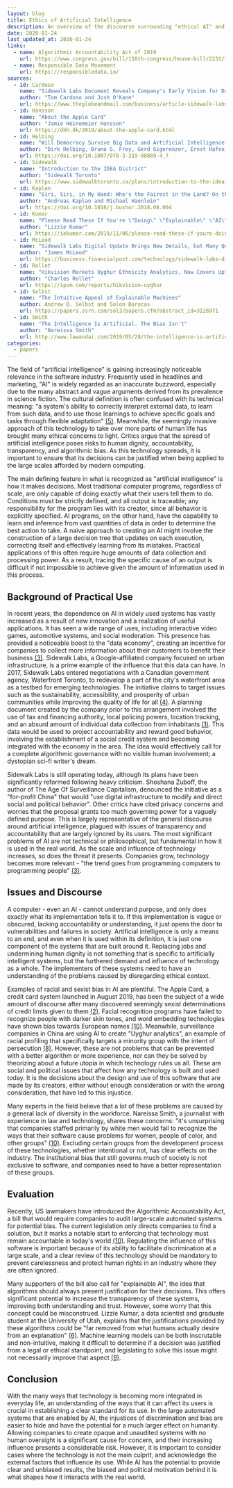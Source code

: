 ```yaml
---
layout: blog
title: Ethics of Artificial Intelligence
description: An overview of the discourse surrounding "ethical AI" and its use in the Big Tech industry.
date: 2020-01-24
last_updated_at: 2020-01-24
links:
  - name: Algorithmic Accountability Act of 2019
    url: https://www.congress.gov/bill/116th-congress/house-bill/2231/text
  - name: Responsible Data Movement
    url: https://responsibledata.io/
sources:
  - id: Cardoso
    name: "Sidewalk Labs Document Reveals Company's Early Vision for Data Collection, Tax Powers, Criminal Justice"
    author: "Tom Cardoso and Josh O'Kane"
    url: https://www.theglobeandmail.com/business/article-sidewalk-labs-document-reveals-companys-early-plans-for-data/
  - id: Hansson
    name: "About the Apple Card"
    author: "Jamie Heinemeier Hansson"
    url: https://dhh.dk/2019/about-the-apple-card.html
  - id: Helbing
    name: "Will Democracy Survive Big Data and Artificial Intelligence?"
    author: "Dirk Helbing, Bruno S. Frey, Gerd Gigerenzer, Ernst Hafen, Michael Hagner, Yvonne Hofstetter, Jeroen van den Hoven, Roberto V. Zicari, Andrej Zwitter"
    url: https://doi.org/10.1007/978-3-319-90869-4_7
  - id: Sidewalk
    name: "Introduction to the IDEA District"
    author: "Sidewalk Toronto"
    url: https://www.sidewalktoronto.ca/plans/introduction-to-the-idea-district/
  - id: Kaplan
    name: "Siri, Siri, in My Hand: Who's the Fairest in the Land? On the Interpretations, Illustrations, and Implications of Artificial Intelligence"
    author: "Andreas Kaplan and Michael Haenlein"
    url: https://doi.org/10.1016/j.bushor.2018.08.004
  - id: Kumar
    name: "Please Read These If You're \"Doing\" \"Explainable\" \"AI\""
    author: "Lizzie Kumar"
    url: https://iekumar.com/2019/11/06/please-read-these-if-youre-doing-explainable-ai/
  - id: McLeod
    name: "Sidewalk Labs Digital Update Brings New Details, but Many Questions Remain"
    author: "James McLeod"
    url: https://business.financialpost.com/technology/sidewalk-labs-digital-update-brings-new-details-but-many-questions-remain
  - id: Rollet
    name: "Hikvision Markets Uyghur Ethnicity Analytics, Now Covers Up"
    author: "Charles Rollet"
    url: https://ipvm.com/reports/hikvision-uyghur
  - id: Selbst
    name: "The Intuitive Appeal of Explainable Machines"
    author: Andrew D. Selbst and Solon Barocas
    url: https://papers.ssrn.com/sol3/papers.cfm?abstract_id=3126971
  - id: Smith
    name: "The Intelligence Is Artificial. The Bias Isn't"
    author: "Nareissa Smith"
    url: http://www.lawandai.com/2019/05/28/the-intelligence-is-artificial-the-bias-isnt/
categories:
  - papers
---
```


The field of "artificial intelligence" is gaining increasingly noticeable
relevance in the software industry. Frequently used in headlines and marketing,
"AI" is widely regarded as an inaccurate buzzword, especially due to the many
abstract and vague arguments derived from its prevalence in science fiction. The
cultural definition is often confused with its technical meaning: "a system's
ability to correctly interpret external data, to learn from such data, and to
use those learnings to achieve specific goals and tasks through flexible
adaptation" [(5)](#Kaplan). Meanwhile, the seemingly invasive approach of this
technology to take over more parts of human life has brought many ethical
concerns to light. Critics argue that the spread of artificial intelligence
poses risks to human dignity, accountability, transparency, and algorithmic
bias. As this technology spreads, it is important to ensure that its decisions
can be justified when being applied to the large scales afforded by modern
computing.

The main defining feature in what is recognized as "artificial intelligence" is
how it makes decisions. Most traditional computer programs, regardless of scale,
are only capable of doing exactly what their users tell them to do. Conditions
must be strictly defined, and all output is traceable; any responsibility for
the program lies with its creator, since all behavior is explicitly specified.
AI programs, on the other hand, have the capability to learn and inference from
vast quantities of data in order to determine the best action to take. A naive
approach to creating an AI might involve the construction of a large decision
tree that updates on each execution, correcting itself and effectively learning
from its mistakes. Practical applications of this often require huge amounts of
data collection and processing power. As a result, tracing the specific cause of
an output is difficult if not impossible to achieve given the amount of
information used in this process.

## Background of Practical Use

In recent years, the dependence on AI in widely used systems has vastly
increased as a result of new innovation and a realization of useful
applications. It has seen a wide range of uses, including interactive video
games, automotive systems, and social moderation. This presence has provided a
noticeable boost to the "data economy", creating an incentive for companies to
collect more information about their customers to benefit their business
[(3)](#Helbing). Sidewalk Labs, a Google-affiliated company focused on urban
infrastructure, is a prime example of the influence that this data can have. In
2017, Sidewalk Labs entered negotiations with a Canadian government agency,
Waterfront Toronto, to redevelop a part of the city's waterfront area as a
testbed for emerging technologies. The initiative claims to target issues such
as the sustainability, accessibility, and prosperity of urban communities while
improving the quality of life for all [(4)](#Sidewalk). A planning document
created by the company prior to this arrangement involved the use of tax and
financing authority, local policing powers, location tracking, and an absurd
amount of individual data collection from inhabitants [(1)](#Cardoso). This data
would be used to project accountability and reward good behavior, involving the
establishment of a social credit system and becoming integrated with the economy
in the area. The idea would effectively call for a complete algorithmic
governance with no visible human involvement; a dystopian sci-fi writer's dream.

Sidewalk Labs is still operating today, although its plans have been
significantly reformed following heavy criticism. Shoshana Zuboff, the author of
The Age Of Surveillance Capitalism, denounced the initiative as a "for-profit
China" that would "use digital infrastructure to modify and direct social and
political behavior". Other critics have cited privacy concerns and worries that
the proposal grants too much governing power for a vaguely defined purpose. This
is largely representative of the general discourse around artificial
intelligence, plagued with issues of transparency and accountability that are
largely ignored by its users. The most significant problems of AI are not
technical or philosophical, but fundamental in how it is used in the real world.
As the scale and influence of technology increases, so does the threat it
presents. Companies grow, technology becomes more relevant - "the trend goes
from programming computers to programming people" [(3)](#Helbing).

## Issues and Discourse

A computer - even an AI - cannot understand purpose, and only does exactly what
its implementation tells it to. If this implementation is vague or obscured,
lacking accountability or understanding, it just opens the door to
vulnerabilities and failures in society. Artificial intelligence is only a means
to an end, and even when it is used within its definition, it is just one
component of the systems that are built around it. Replacing jobs and
undermining human dignity is not something that is specific to artificially
intelligent systems, but the furthered demand and influence of technology as a
whole. The implementers of these systems need to have an understanding of the
problems caused by disregarding ethical context.

Examples of racial and sexist bias in AI are plentiful. The Apple Card, a credit
card system launched in August 2019, has been the subject of a wide amount of
discourse after many discovered seemingly sexist determinations of credit limits
given to them [(2)](#Hansson). Facial recognition programs have failed to
recognize people with darker skin tones, and word embedding technologies have
shown bias towards European names [(10)](#Smith). Meanwhile, surveillance
companies in China are using AI to create "Uyghur analytics", an example of
racial profiling that specifically targets a minority group with the intent of
persecution [(8)](#Rollet). However, these are not problems that can be
prevented with a better algorithm or more experience, nor can they be solved by
theorizing about a future utopia in which technology rules us all. These are
social and political issues that affect how any technology is built and used
today. It is the decisions about the design and use of this software that are
made by its creators, either without enough consideration or with the wrong
consideration, that have led to this injustice.

Many experts in the field believe that a lot of these problems are caused by a
general lack of diversity in the workforce. Nareissa Smith, a journalist with
experience in law and technology, shares these concerns: "it's unsurprising that
companies staffed primarily by white men would fail to recognize the ways that
their software cause problems for women, people of color, and other groups"
[(10)](#Smith). Excluding certain groups from the development process of these
technologies, whether intentional or not, has clear effects on the industry. The
institutional bias that still governs much of society is not exclusive to
software, and companies need to have a better representation of these groups.

## Evaluation

Recently, US lawmakers have introduced the Algorithmic Accountability Act, a
bill that would require companies to audit large-scale automated systems for
potential bias. The current legislation only directs companies to find a
solution, but it marks a notable start to enforcing that technology must remain
accountable in today's world [(10)](#Smith). Regulating the influence of this
software is important because of its ability to facilitate discrimination at a
large scale, and a clear review of this technology should be mandatory to
prevent carelessness and protect human rights in an industry where they are
often ignored.

Many supporters of the bill also call for "explainable AI", the idea that
algorithms should always present justification for their decisions. This offers
significant potential to increase the transparency of these systems, improving
both understanding and trust. However, some worry that this concept could be
misconstrued. Lizzie Kumar, a data scientist and graduate student at the
University of Utah, explains that the justifications provided by these
algorithms could be "far removed from what humans actually desire from an
explanation" [(6)](#Kumar). Machine learning models can be both inscrutable and
non-intuitive, making it difficult to determine if a decision was justified from
a legal or ethical standpoint, and legislating to solve this issue might not
necessarily improve that aspect [(9)](#Selbst).

## Conclusion

With the many ways that technology is becoming more integrated in everyday life,
an understanding of the ways that it can affect its users is crucial in
establishing a clear standard for its use. In the large automated systems that
are enabled by AI, the injustices of discrimination and bias are easier to hide
and have the potential for a much larger effect on humanity. Allowing companies
to create opaque and unaudited systems with no human oversight is a significant
cause for concern, and their increasing influence presents a considerable risk.
However, it is important to consider cases where the technology is not the main
culprit, and acknowledge the external factors that influence its use. While AI
has the potential to provide clear and unbiased results, the biased and
political motivation behind it is what shapes how it interacts with the real
world.
